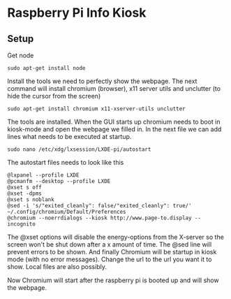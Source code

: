 # Raspberry Pi Info Kiosk

## Setup
Get node

`sudo apt-get install node`

Install the tools we need to perfectly show the webpage. The next command will install chromium (browser), x11 server utils and unclutter (to hide the cursor from the screen)

`sudo apt-get install chromium x11-xserver-utils unclutter`

The tools are installed. When the GUI starts up chromium needs to boot in kiosk-mode and open the webpage we filled in. In the next file we can add lines what needs to be executed at startup.

`sudo nano /etc/xdg/lxsession/LXDE-pi/autostart`

The autostart files needs to look like this

```
@lxpanel --profile LXDE
@pcmanfm --desktop --profile LXDE
@xset s off
@xset -dpms
@xset s noblank
@sed -i 's/"exited_cleanly": false/"exited_cleanly": true/' ~/.config/chromium/Default/Preferences
@chromium --noerrdialogs --kiosk http://www.page-to.display --incognito
```

The @xset options will disable the energy-options from the X-server so the screen won't be shut down after a x amount of time. The @sed line will prevent errors to be shown. And finally Chromium will be startup in kiosk mode (with no error messages). Change the url to the url you want it to show. Local files are also possibly.

Now Chromium will start after the raspberry pi is booted up and will show the webpage.
